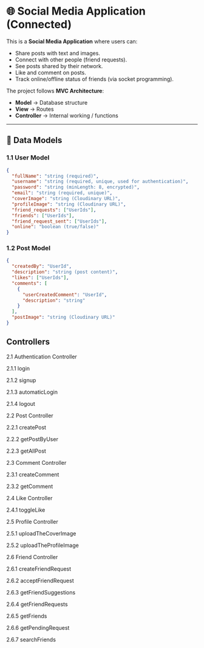 # 🌐 Social Media Application (Connected)

This is a **Social Media Application** where users can:  
- Share posts with text and images.  
- Connect with other people (friend requests).  
- See posts shared by their network.  
- Like and comment on posts.  
- Track online/offline status of friends (via socket programming).  

The project follows **MVC Architecture**:  
- **Model** → Database structure  
- **View** → Routes  
- **Controller** → Internal working / functions  

---

## 📂 Data Models  

### 1.1 User Model  
```json
{
  "fullName": "string (required)",
  "username": "string (required, unique, used for authentication)",
  "password": "string (minLength: 8, encrypted)",
  "email": "string (required, unique)",
  "coverImage": "string (Cloudinary URL)",
  "profileImage": "string (Cloudinary URL)",
  "friend_requests": ["UserIds"],
  "friends": ["UserIds"],
  "friend_request_sent": ["UserIds"],
  "online": "boolean (true/false)"
}
```
### 1.2 Post Model
```json
{
  "createdBy": "UserId",
  "description": "string (post content)",
  "likes": ["UserIds"],
  "comments": [
    {
      "userCreatedComment": "UserId",
      "description": "string"
    }
  ],
  "postImage": "string (Cloudinary URL)"
}
```

## Controllers
2.1 Authentication Controller

2.1.1 login

2.1.2 signup

2.1.3 automaticLogin

2.1.4 logout

2.2 Post Controller

2.2.1 createPost

2.2.2 getPostByUser

2.2.3 getAllPost

2.3 Comment Controller

2.3.1 createComment

2.3.2 getComment

2.4 Like Controller

2.4.1 toggleLike

2.5 Profile Controller

2.5.1 uploadTheCoverImage

2.5.2 uploadTheProfileImage

2.6 Friend Controller

2.6.1 createFriendRequest

2.6.2 acceptFriendRequest

2.6.3 getFriendSuggestions

2.6.4 getFriendRequests

2.6.5 getFriends

2.6.6 getPendingRequest

2.6.7 searchFriends
